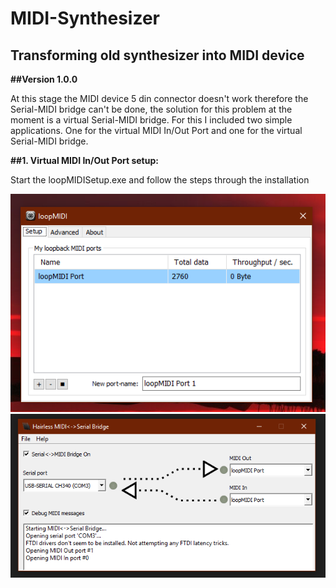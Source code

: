 # MIDI-Synthesizer
Transforming old synthesizer into MIDI device
---
**##Version 1.0.0**

At this stage the MIDI device 5 din connector doesn't work therefore the Serial-MIDI bridge can't be done,  the solution for this problem at the moment is a virtual Serial-MIDI bridge. For this I included two simple applications.  One for the virtual MIDI In/Out Port and one for the virtual Serial-MIDI bridge.

**##1. Virtual MIDI In/Out Port setup:**

Start the loopMIDISetup.exe and follow the steps through the installation

![](images/loopMIDI.PNG)
![](images/Hairless-MIDI_Serial.PNG)
